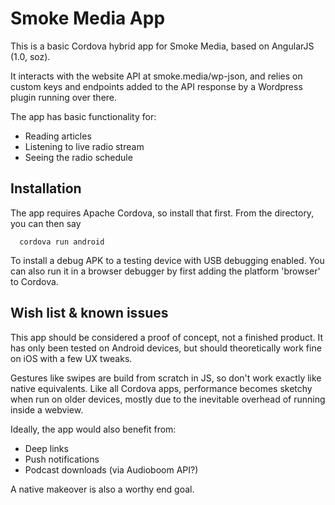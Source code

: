 Smoke Media App
========

This is a basic Cordova hybrid app for Smoke Media, based on AngularJS (1.0, soz).

It interacts with the website API at smoke.media/wp-json, and relies on custom keys and endpoints added to the API response by a Wordpress plugin running over there.

The app has basic functionality for:

* Reading articles
* Listening to live radio stream
* Seeing the radio schedule

Installation
-----------

The app requires Apache Cordova, so install that first. From the directory, you can then say

      cordova run android

To install a debug APK to a testing device with USB debugging enabled. You can also run it in a browser debugger by first adding the platform 'browser' to Cordova.

Wish list & known issues
---------

This app should be considered a proof of concept, not a finished product. It has only been tested on Android devices, but should theoretically work fine on iOS with a few UX tweaks.

Gestures like swipes are build from scratch in JS, so don't work exactly like native equivalents. Like all Cordova apps, performance becomes sketchy when run on older devices, mostly due to the inevitable overhead of running inside a webview.

Ideally, the app would also benefit from:

* Deep links
* Push notifications
* Podcast downloads (via Audioboom API?)

A native makeover is also a worthy end goal.
